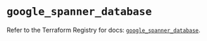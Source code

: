 # `google_spanner_database`

Refer to the Terraform Registry for docs: [`google_spanner_database`](https://registry.terraform.io/providers/hashicorp/google-beta/6.33.0/docs/resources/google_spanner_database).
